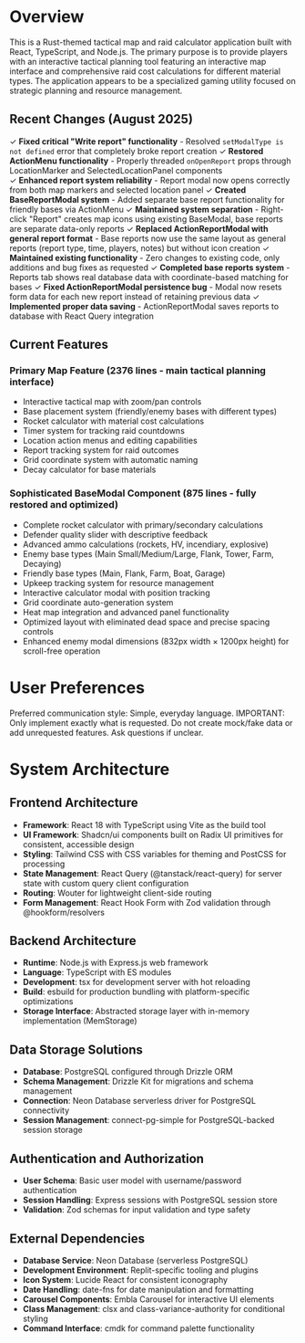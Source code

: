 # Overview

This is a Rust-themed tactical map and raid calculator application built with React, TypeScript, and Node.js. The primary purpose is to provide players with an interactive tactical planning tool featuring an interactive map interface and comprehensive raid cost calculations for different material types. The application appears to be a specialized gaming utility focused on strategic planning and resource management.

## Recent Changes (August 2025)
✓ **Fixed critical "Write report" functionality** - Resolved `setModalType is not defined` error that completely broke report creation
✓ **Restored ActionMenu functionality** - Properly threaded `onOpenReport` props through LocationMarker and SelectedLocationPanel components  
✓ **Enhanced report system reliability** - Report modal now opens correctly from both map markers and selected location panel
✓ **Created BaseReportModal system** - Added separate base report functionality for friendly bases via ActionMenu
✓ **Maintained system separation** - Right-click "Report" creates map icons using existing BaseModal, base reports are separate data-only reports
✓ **Replaced ActionReportModal with general report format** - Base reports now use the same layout as general reports (report type, time, players, notes) but without icon creation
✓ **Maintained existing functionality** - Zero changes to existing code, only additions and bug fixes as requested
✓ **Completed base reports system** - Reports tab shows real database data with coordinate-based matching for bases
✓ **Fixed ActionReportModal persistence bug** - Modal now resets form data for each new report instead of retaining previous data
✓ **Implemented proper data saving** - ActionReportModal saves reports to database with React Query integration

## Current Features

### Primary Map Feature (2376 lines - main tactical planning interface)
- Interactive tactical map with zoom/pan controls
- Base placement system (friendly/enemy bases with different types)
- Rocket calculator with material cost calculations
- Timer system for tracking raid countdowns
- Location action menus and editing capabilities
- Report tracking system for raid outcomes
- Grid coordinate system with automatic naming
- Decay calculator for base materials

### Sophisticated BaseModal Component (875 lines - fully restored and optimized)
- Complete rocket calculator with primary/secondary calculations
- Defender quality slider with descriptive feedback
- Advanced ammo calculations (rockets, HV, incendiary, explosive)
- Enemy base types (Main Small/Medium/Large, Flank, Tower, Farm, Decaying)
- Friendly base types (Main, Flank, Farm, Boat, Garage)
- Upkeep tracking system for resource management
- Interactive calculator modal with position tracking
- Grid coordinate auto-generation system
- Heat map integration and advanced panel functionality
- Optimized layout with eliminated dead space and precise spacing controls
- Enhanced enemy modal dimensions (832px width × 1200px height) for scroll-free operation

# User Preferences

Preferred communication style: Simple, everyday language.
IMPORTANT: Only implement exactly what is requested. Do not create mock/fake data or add unrequested features. Ask questions if unclear.

# System Architecture

## Frontend Architecture
- **Framework**: React 18 with TypeScript using Vite as the build tool
- **UI Framework**: Shadcn/ui components built on Radix UI primitives for consistent, accessible design
- **Styling**: Tailwind CSS with CSS variables for theming and PostCSS for processing
- **State Management**: React Query (@tanstack/react-query) for server state with custom query client configuration
- **Routing**: Wouter for lightweight client-side routing
- **Form Management**: React Hook Form with Zod validation through @hookform/resolvers

## Backend Architecture
- **Runtime**: Node.js with Express.js web framework
- **Language**: TypeScript with ES modules
- **Development**: tsx for development server with hot reloading
- **Build**: esbuild for production bundling with platform-specific optimizations
- **Storage Interface**: Abstracted storage layer with in-memory implementation (MemStorage)

## Data Storage Solutions
- **Database**: PostgreSQL configured through Drizzle ORM
- **Schema Management**: Drizzle Kit for migrations and schema management
- **Connection**: Neon Database serverless driver for PostgreSQL connectivity
- **Session Management**: connect-pg-simple for PostgreSQL-backed session storage

## Authentication and Authorization
- **User Schema**: Basic user model with username/password authentication
- **Session Handling**: Express sessions with PostgreSQL session store
- **Validation**: Zod schemas for input validation and type safety

## External Dependencies
- **Database Service**: Neon Database (serverless PostgreSQL)
- **Development Environment**: Replit-specific tooling and plugins
- **Icon System**: Lucide React for consistent iconography
- **Date Handling**: date-fns for date manipulation and formatting
- **Carousel Components**: Embla Carousel for interactive UI elements
- **Class Management**: clsx and class-variance-authority for conditional styling
- **Command Interface**: cmdk for command palette functionality